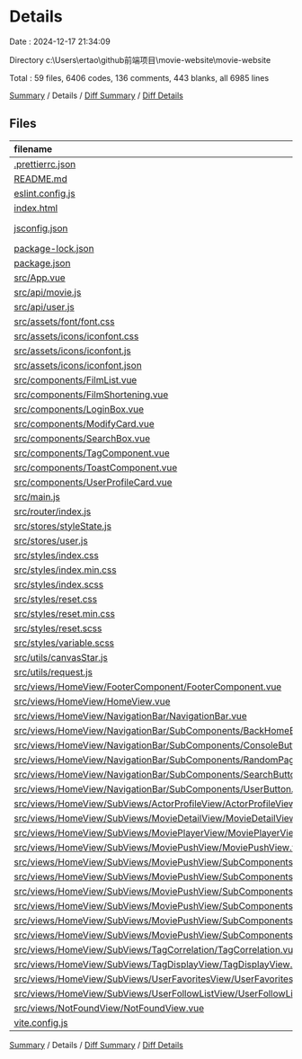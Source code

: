 # Details

Date : 2024-12-17 21:34:09

Directory c:\\Users\\ertao\\github前端项目\\movie-website\\movie-website

Total : 59 files,  6406 codes, 136 comments, 443 blanks, all 6985 lines

[Summary](results.md) / Details / [Diff Summary](diff.md) / [Diff Details](diff-details.md)

## Files
| filename | language | code | comment | blank | total |
| :--- | :--- | ---: | ---: | ---: | ---: |
| [.prettierrc.json](/.prettierrc.json) | JSON | 6 | 0 | 2 | 8 |
| [README.md](/README.md) | Markdown | 22 | 0 | 14 | 36 |
| [eslint.config.js](/eslint.config.js) | JavaScript | 16 | 0 | 4 | 20 |
| [index.html](/index.html) | HTML | 13 | 0 | 1 | 14 |
| [jsconfig.json](/jsconfig.json) | JSON with Comments | 8 | 0 | 1 | 9 |
| [package-lock.json](/package-lock.json) | JSON | 3,963 | 0 | 1 | 3,964 |
| [package.json](/package.json) | JSON | 29 | 0 | 1 | 30 |
| [src/App.vue](/src/App.vue) | Vue | 7 | 0 | 5 | 12 |
| [src/api/movie.js](/src/api/movie.js) | JavaScript | 18 | 0 | 7 | 25 |
| [src/api/user.js](/src/api/user.js) | JavaScript | 40 | 9 | 8 | 57 |
| [src/assets/font/font.css](/src/assets/font/font.css) | CSS | 4 | 0 | 1 | 5 |
| [src/assets/icons/iconfont.css](/src/assets/icons/iconfont.css) | CSS | 58 | 1 | 15 | 74 |
| [src/assets/icons/iconfont.js](/src/assets/icons/iconfont.js) | JavaScript | 1 | 0 | 0 | 1 |
| [src/assets/icons/iconfont.json](/src/assets/icons/iconfont.json) | JSON | 16 | 0 | 1 | 17 |
| [src/components/FilmList.vue](/src/components/FilmList.vue) | Vue | 33 | 0 | 6 | 39 |
| [src/components/FilmShortening.vue](/src/components/FilmShortening.vue) | Vue | 135 | 0 | 29 | 164 |
| [src/components/LoginBox.vue](/src/components/LoginBox.vue) | Vue | 107 | 0 | 10 | 117 |
| [src/components/ModifyCard.vue](/src/components/ModifyCard.vue) | Vue | 116 | 33 | 19 | 168 |
| [src/components/SearchBox.vue](/src/components/SearchBox.vue) | Vue | 94 | 2 | 13 | 109 |
| [src/components/TagComponent.vue](/src/components/TagComponent.vue) | Vue | 44 | 0 | 6 | 50 |
| [src/components/ToastComponent.vue](/src/components/ToastComponent.vue) | Vue | 68 | 3 | 13 | 84 |
| [src/components/UserProfileCard.vue](/src/components/UserProfileCard.vue) | Vue | 116 | 0 | 10 | 126 |
| [src/main.js](/src/main.js) | JavaScript | 11 | 0 | 6 | 17 |
| [src/router/index.js](/src/router/index.js) | JavaScript | 54 | 0 | 3 | 57 |
| [src/stores/styleState.js](/src/stores/styleState.js) | JavaScript | 30 | 0 | 4 | 34 |
| [src/stores/user.js](/src/stores/user.js) | JavaScript | 36 | 2 | 8 | 46 |
| [src/styles/index.css](/src/styles/index.css) | CSS | 63 | 10 | 12 | 85 |
| [src/styles/index.min.css](/src/styles/index.min.css) | CSS | 1 | 0 | 1 | 2 |
| [src/styles/index.scss](/src/styles/index.scss) | SCSS | 11 | 0 | 3 | 14 |
| [src/styles/reset.css](/src/styles/reset.css) | CSS | 53 | 10 | 9 | 72 |
| [src/styles/reset.min.css](/src/styles/reset.min.css) | CSS | 1 | 0 | 1 | 2 |
| [src/styles/reset.scss](/src/styles/reset.scss) | SCSS | 53 | 10 | 10 | 73 |
| [src/styles/variable.scss](/src/styles/variable.scss) | SCSS | 15 | 10 | 10 | 35 |
| [src/utils/canvasStar.js](/src/utils/canvasStar.js) | JavaScript | 90 | 19 | 18 | 127 |
| [src/utils/request.js](/src/utils/request.js) | JavaScript | 26 | 8 | 7 | 41 |
| [src/views/HomeView/FooterComponent/FooterComponent.vue](/src/views/HomeView/FooterComponent/FooterComponent.vue) | Vue | 9 | 0 | 5 | 14 |
| [src/views/HomeView/HomeView.vue](/src/views/HomeView/HomeView.vue) | Vue | 83 | 17 | 21 | 121 |
| [src/views/HomeView/NavigationBar/NavigationBar.vue](/src/views/HomeView/NavigationBar/NavigationBar.vue) | Vue | 37 | 0 | 5 | 42 |
| [src/views/HomeView/NavigationBar/SubComponents/BackHomeButton.vue](/src/views/HomeView/NavigationBar/SubComponents/BackHomeButton.vue) | Vue | 58 | 0 | 7 | 65 |
| [src/views/HomeView/NavigationBar/SubComponents/ConsoleButton.vue](/src/views/HomeView/NavigationBar/SubComponents/ConsoleButton.vue) | Vue | 37 | 0 | 4 | 41 |
| [src/views/HomeView/NavigationBar/SubComponents/RandomPageButton.vue](/src/views/HomeView/NavigationBar/SubComponents/RandomPageButton.vue) | Vue | 32 | 0 | 5 | 37 |
| [src/views/HomeView/NavigationBar/SubComponents/SearchButton.vue](/src/views/HomeView/NavigationBar/SubComponents/SearchButton.vue) | Vue | 35 | 0 | 4 | 39 |
| [src/views/HomeView/NavigationBar/SubComponents/UserButton.vue](/src/views/HomeView/NavigationBar/SubComponents/UserButton.vue) | Vue | 37 | 0 | 5 | 42 |
| [src/views/HomeView/SubViews/ActorProfileView/ActorProfileView.vue](/src/views/HomeView/SubViews/ActorProfileView/ActorProfileView.vue) | Vue | 9 | 0 | 5 | 14 |
| [src/views/HomeView/SubViews/MovieDetailView/MovieDetailView.vue](/src/views/HomeView/SubViews/MovieDetailView/MovieDetailView.vue) | Vue | 137 | 0 | 19 | 156 |
| [src/views/HomeView/SubViews/MoviePlayerView/MoviePlayerView.vue](/src/views/HomeView/SubViews/MoviePlayerView/MoviePlayerView.vue) | Vue | 9 | 0 | 5 | 14 |
| [src/views/HomeView/SubViews/MoviePushView/MoviePushView.vue](/src/views/HomeView/SubViews/MoviePushView/MoviePushView.vue) | Vue | 114 | 0 | 10 | 124 |
| [src/views/HomeView/SubViews/MoviePushView/SubComponents/CategoryButton.vue](/src/views/HomeView/SubViews/MoviePushView/SubComponents/CategoryButton.vue) | Vue | 55 | 0 | 11 | 66 |
| [src/views/HomeView/SubViews/MoviePushView/SubComponents/ExplainCard.vue](/src/views/HomeView/SubViews/MoviePushView/SubComponents/ExplainCard.vue) | Vue | 99 | 0 | 12 | 111 |
| [src/views/HomeView/SubViews/MoviePushView/SubComponents/ForumButton.vue](/src/views/HomeView/SubViews/MoviePushView/SubComponents/ForumButton.vue) | Vue | 48 | 0 | 12 | 60 |
| [src/views/HomeView/SubViews/MoviePushView/SubComponents/MessageButton.vue](/src/views/HomeView/SubViews/MoviePushView/SubComponents/MessageButton.vue) | Vue | 48 | 0 | 12 | 60 |
| [src/views/HomeView/SubViews/MoviePushView/SubComponents/RankingBox.vue](/src/views/HomeView/SubViews/MoviePushView/SubComponents/RankingBox.vue) | Vue | 24 | 0 | 3 | 27 |
| [src/views/HomeView/SubViews/MoviePushView/SubComponents/WelcomCard.vue](/src/views/HomeView/SubViews/MoviePushView/SubComponents/WelcomCard.vue) | Vue | 77 | 0 | 9 | 86 |
| [src/views/HomeView/SubViews/TagCorrelation/TagCorrelation.vue](/src/views/HomeView/SubViews/TagCorrelation/TagCorrelation.vue) | Vue | 9 | 0 | 5 | 14 |
| [src/views/HomeView/SubViews/TagDisplayView/TagDisplayView.vue](/src/views/HomeView/SubViews/TagDisplayView/TagDisplayView.vue) | Vue | 47 | 0 | 5 | 52 |
| [src/views/HomeView/SubViews/UserFavoritesView/UserFavoritesView.vue](/src/views/HomeView/SubViews/UserFavoritesView/UserFavoritesView.vue) | Vue | 8 | 0 | 6 | 14 |
| [src/views/HomeView/SubViews/UserFollowListView/UserFollowListView.vue](/src/views/HomeView/SubViews/UserFollowListView/UserFollowListView.vue) | Vue | 9 | 0 | 5 | 14 |
| [src/views/NotFoundView/NotFoundView.vue](/src/views/NotFoundView/NotFoundView.vue) | Vue | 8 | 0 | 6 | 14 |
| [vite.config.js](/vite.config.js) | JavaScript | 19 | 2 | 3 | 24 |

[Summary](results.md) / Details / [Diff Summary](diff.md) / [Diff Details](diff-details.md)